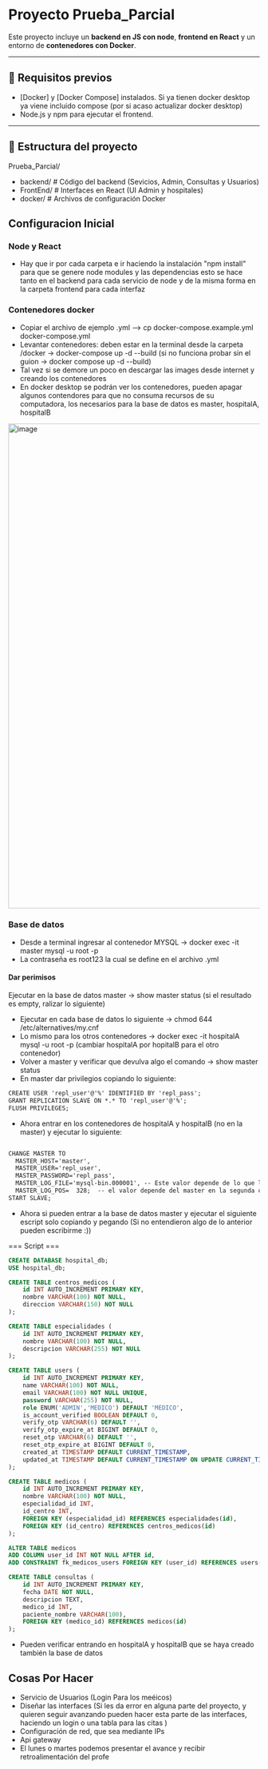 # Proyecto Prueba_Parcial

Este proyecto incluye un **backend en JS con node**, **frontend en React** y un entorno de **contenedores con Docker**.  

---

## 🚀 Requisitos previos
- [Docker] y [Docker Compose] instalados. Si ya tienen docker desktop ya viene incluido compose (por si acaso actualizar docker desktop)
- Node.js y npm para ejecutar el frontend.

---

## 📂 Estructura del proyecto
Prueba_Parcial/
- backend/ # Código del backend (Sevicios, Admin, Consultas y Usuarios)
- FrontEnd/ # Interfaces en React (UI Admin y hospitales)
- docker/ # Archivos de configuración Docker


## Configuracion Inicial

### Node y React
- Hay que ir por cada carpeta e ir haciendo la instalación "npm install" para que se genere node modules y las dependencias esto se hace tanto en el backend para cada servicio de node y de la misma forma en la carpeta frontend para cada interfaz 

### Contenedores docker

- Copiar el archivo de ejemplo .yml --> cp docker-compose.example.yml docker-compose.yml
- Levantar contenedores: deben estar en la terminal desde la carpeta /docker -> docker-compose up -d --build (si no funciona probar sin el guion -> docker compose up -d --build)
- Tal vez si se demore un poco en descargar las images desde internet y creando los contenedores
- En docker desktop se podrán ver los contenedores, pueden apagar algunos contendores para que no consuma recursos de su computadora, los necesarios para la base de datos es master, hospitalA, hospitalB

<img width="1917" height="971" alt="image" src="https://github.com/user-attachments/assets/21a80592-73e7-46b1-8bdd-9e0f475d307d" />

### Base de datos

- Desde a terminal ingresar al contenedor MYSQL -> docker exec -it master mysql -u root -p
- La contraseña es root123 la cual se define en el archivo .yml

#### Dar perimisos
Ejecutar en la base de datos master -> show master status (si el resultado es empty, ralizar lo siguiente)
 - Ejecutar en cada base de datos lo siguiente -> chmod 644 /etc/alternatives/my.cnf
 - Lo mismo para los otros contenedores -> docker exec -it hospitalA mysql -u root -p (cambiar hospitalA por hopitalB para el otro contenedor)
 - Volver a master y verificar que devulva algo el comando -> show master status
 - En master dar privilegios copiando lo siguiente:

```md
CREATE USER 'repl_user'@'%' IDENTIFIED BY 'repl_pass';
GRANT REPLICATION SLAVE ON *.* TO 'repl_user'@'%';
FLUSH PRIVILEGES;
```

- Ahora entrar en los contenedores de hospitalA y hospitalB (no en la master) y ejecutar lo siguiente:

```md

CHANGE MASTER TO
  MASTER_HOST='master',
  MASTER_USER='repl_user',
  MASTER_PASSWORD='repl_pass',
  MASTER_LOG_FILE='mysql-bin.000001', -- Este valor depende de lo que le salga en la primera columna del comando show master status, por lo general es el que está puesto<br>
  MASTER_LOG_POS=  328;  -- el valor depende del master en la segunda columna
START SLAVE;
```

- Ahora si pueden entrar a la base de datos master y ejecutar el siguiente escript solo copiando y pegando (Si no entendieron algo de lo anterior pueden escribirme :))

=== Script ===

```sql
CREATE DATABASE hospital_db;
USE hospital_db;

CREATE TABLE centros_medicos (
    id INT AUTO_INCREMENT PRIMARY KEY,
    nombre VARCHAR(100) NOT NULL,
    direccion VARCHAR(150) NOT NULL
);

CREATE TABLE especialidades (
    id INT AUTO_INCREMENT PRIMARY KEY,
    nombre VARCHAR(100) NOT NULL,
    descripcion VARCHAR(255) NOT NULL
);

CREATE TABLE users (
    id INT AUTO_INCREMENT PRIMARY KEY,
    name VARCHAR(100) NOT NULL,
    email VARCHAR(100) NOT NULL UNIQUE,
    password VARCHAR(255) NOT NULL,
    role ENUM('ADMIN','MEDICO') DEFAULT 'MEDICO',
    is_account_verified BOOLEAN DEFAULT 0,
    verify_otp VARCHAR(6) DEFAULT '',
    verify_otp_expire_at BIGINT DEFAULT 0,
    reset_otp VARCHAR(6) DEFAULT '',
    reset_otp_expire_at BIGINT DEFAULT 0,
    created_at TIMESTAMP DEFAULT CURRENT_TIMESTAMP,
    updated_at TIMESTAMP DEFAULT CURRENT_TIMESTAMP ON UPDATE CURRENT_TIMESTAMP
);

CREATE TABLE medicos (
    id INT AUTO_INCREMENT PRIMARY KEY,
    nombre VARCHAR(100) NOT NULL,
    especialidad_id INT,
    id_centro INT,
    FOREIGN KEY (especialidad_id) REFERENCES especialidades(id),
    FOREIGN KEY (id_centro) REFERENCES centros_medicos(id)
);

ALTER TABLE medicos
ADD COLUMN user_id INT NOT NULL AFTER id,
ADD CONSTRAINT fk_medicos_users FOREIGN KEY (user_id) REFERENCES users(id) ON DELETE CASCADE;

CREATE TABLE consultas (
    id INT AUTO_INCREMENT PRIMARY KEY,
    fecha DATE NOT NULL,
    descripcion TEXT,
    medico_id INT,
    paciente_nombre VARCHAR(100),
    FOREIGN KEY (medico_id) REFERENCES medicos(id)
);
```


- Pueden verificar entrando en hospitalA y hospitalB que se haya creado también la base de datos

## Cosas Por Hacer
- Servicio de Usuarios (Login Para los meéicos)
- Diseñar las interfaces (Si les da error en alguna parte del proyecto, y quieren seguir avanzando pueden hacer esta parte de las interfaces, haciendo un login o una tabla para las citas )
- Configuración de red, que sea mediante IPs
- Api gateway
- El  lunes o martes podemos presentar el avance y recibir retroalimentación del profe

